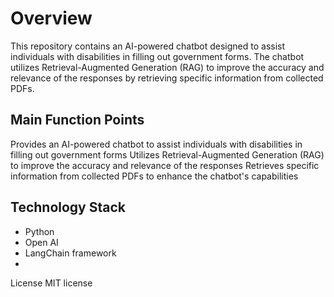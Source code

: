 # Overview
This repository contains an AI-powered chatbot designed to assist individuals with disabilities in filling out government forms. The chatbot utilizes Retrieval-Augmented Generation (RAG) to improve the accuracy and relevance of the responses by retrieving specific information from collected PDFs.

## Main Function Points
Provides an AI-powered chatbot to assist individuals with disabilities in filling out government forms
Utilizes Retrieval-Augmented Generation (RAG) to improve the accuracy and relevance of the responses
Retrieves specific information from collected PDFs to enhance the chatbot's capabilities
## Technology Stack
- Python
- Open AI
- LangChain framework
- 
License
MIT license

